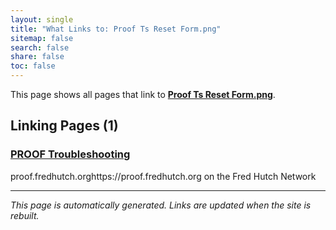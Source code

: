 ```yaml
---
layout: single
title: "What Links to: Proof Ts Reset Form.png"
sitemap: false
search: false
share: false
toc: false
---
```


This page shows all pages that link to **[Proof Ts Reset Form.png](/datademos/assets/proof_ts_reset_form.png)**.

## Linking Pages (1)

### [PROOF Troubleshooting](/datademos/proof-troubleshooting/)

proof.fredhutch.orghttps://proof.fredhutch.org on the Fred Hutch Network

---


*This page is automatically generated. Links are updated when the site is rebuilt.*
